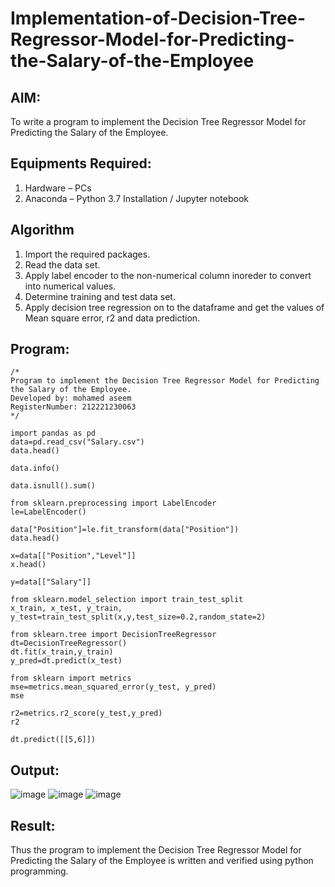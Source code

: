 # Implementation-of-Decision-Tree-Regressor-Model-for-Predicting-the-Salary-of-the-Employee

## AIM:
To write a program to implement the Decision Tree Regressor Model for Predicting the Salary of the Employee.

## Equipments Required:
1. Hardware – PCs
2. Anaconda – Python 3.7 Installation / Jupyter notebook

## Algorithm
1.	Import the required packages.
2.	Read the data set.
3.	Apply label encoder to the non-numerical column inoreder to convert into numerical values.
4.	Determine training and test data set.
5.	Apply decision tree regression on to the dataframe and get the values of Mean square error, r2 and data prediction.

## Program:
```
/*
Program to implement the Decision Tree Regressor Model for Predicting the Salary of the Employee.
Developed by: mohamed aseem
RegisterNumber: 212221230063
*/
```
~~~
import pandas as pd
data=pd.read_csv("Salary.csv")
data.head()

data.info()

data.isnull().sum()

from sklearn.preprocessing import LabelEncoder
le=LabelEncoder()

data["Position"]=le.fit_transform(data["Position"])
data.head()

x=data[["Position","Level"]]
x.head()

y=data[["Salary"]]

from sklearn.model_selection import train_test_split
x_train, x_test, y_train, y_test=train_test_split(x,y,test_size=0.2,random_state=2)

from sklearn.tree import DecisionTreeRegressor
dt=DecisionTreeRegressor()
dt.fit(x_train,y_train)
y_pred=dt.predict(x_test)

from sklearn import metrics
mse=metrics.mean_squared_error(y_test, y_pred)
mse

r2=metrics.r2_score(y_test,y_pred)
r2

dt.predict([[5,6]])
~~~

## Output:
![image](https://user-images.githubusercontent.com/94505585/203525733-6783a8ff-002b-4021-8e71-7a7559d7c16b.png)
![image](https://user-images.githubusercontent.com/94505585/203525757-70f51bda-1329-430d-a49b-ba5bedab16df.png)
![image](https://user-images.githubusercontent.com/94505585/203525775-bb0653d8-1334-47fa-be15-b35d3879b884.png)

## Result:
Thus the program to implement the Decision Tree Regressor Model for Predicting the Salary of the Employee is written and verified using python programming.
